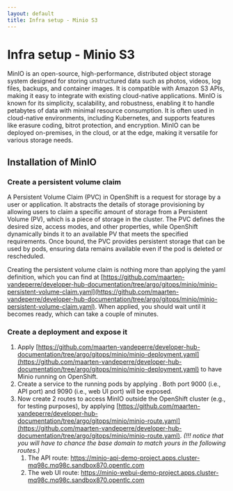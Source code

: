 ```yaml
---
layout: default
title: Infra setup - Minio S3
---
```


# Infra setup - Minio S3

MinIO is an open-source, high-performance, distributed object storage system designed for storing unstructured data such as photos,
videos, log files, backups, and container images. It is compatible with Amazon S3 APIs, making it easy to integrate with existing cloud-native applications.
MinIO is known for its simplicity, scalability, and robustness, enabling it to handle petabytes of data with minimal resource consumption.
It is often used in cloud-native environments, including Kubernetes, and supports features like erasure coding, bitrot protection, and encryption.
MinIO can be deployed on-premises, in the cloud, or at the edge, making it versatile for various storage needs.

## Installation of MinIO
### Create a persistent volume claim
A Persistent Volume Claim (PVC) in OpenShift is a request for storage by a user or application. It abstracts the details of storage provisioning
by allowing users to claim a specific amount of storage from a Persistent Volume (PV), which is a piece of storage in the cluster.
The PVC defines the desired size, access modes, and other properties, while OpenShift dynamically binds it to an available PV that meets the specified
requirements. Once bound, the PVC provides persistent storage that can be used by pods, ensuring data remains available even if the pod is deleted or rescheduled.

Creating the persistent volume claim is nothing more than applying the yaml definition, which
you can find at [https://github.com/maarten-vandeperre/developer-hub-documentation/tree/argo/gitops/minio/minio-persistent-volume-claim.yaml](https://github.com/maarten-vandeperre/developer-hub-documentation/tree/argo/gitops/minio/minio-persistent-volume-claim.yaml). When applied, you should wait until
it becomes ready, which can take a couple of minutes.

### Create a deployment and expose it
1. Apply [https://github.com/maarten-vandeperre/developer-hub-documentation/tree/argo/gitops/minio/minio-deployment.yaml](https://github.com/maarten-vandeperre/developer-hub-documentation/tree/argo/gitops/minio/minio-deployment.yaml) to have Minio running on OpenShift.
2. Create a service to the running pods by applying [](https://github.com/maarten-vandeperre/developer-hub-documentation/tree/argo/gitops/minio/minio-service.yaml).
   Both port 9000 (i.e., API port) and 9090 (i.e., web UI port) will be exposed.
3. Now create 2 routes to access MinIO outside the OpenShift cluster (e.g., for testing purposes),
   by applying [https://github.com/maarten-vandeperre/developer-hub-documentation/tree/argo/gitops/minio/minio-route.yaml](https://github.com/maarten-vandeperre/developer-hub-documentation/tree/argo/gitops/minio/minio-route.yaml). _(!!! notice that you will have to chance the
   base domain to match yours in the following routes.)_
    1. The API route: https://minio-api-demo-project.apps.cluster-mq98c.mq98c.sandbox870.opentlc.com
    2. The web UI route: https://minio-webui-demo-project.apps.cluster-mq98c.mq98c.sandbox870.opentlc.com